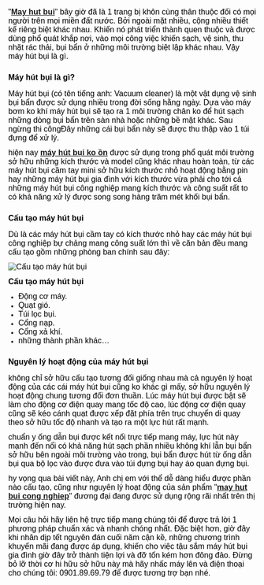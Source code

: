 <Div>
<div>
<div style="color: rgb(0, 0, 0); font-family: Tahoma, Geneva, sans-serif; font-size: 12px;">
<div style="color: rgb(0, 0, 0); font-family: Tahoma, Geneva, sans-serif; font-size: 12px;">
<p><span style="font-family:arial,helvetica,sans-serif; font-size:medium">&quot;<strong><a href="http://daihoangcuong.com/san-pham/may-hut-bui-cong-nghiep-100.html" title="may hut bui">May hut bui</a></strong>&quot; bây giờ đã là 1 trang bị khôn cùng thân thuộc đối có mọi người trên mọi miền đất nước. Bởi ngoài mặt nhiều, cộng nhiều thiết kế riêng biệt khác nhau. Khiến nó phát triển thành quen thuộc và được dùng phổ quát khắp nơi, vào mọi công việc khiến sạch, vệ sinh, thu nhặt rác thải, bụi bẩn ở những môi trường biệt lập khác nhau. Vậy máy hút bụi là gì.</span></p>

<h2><strong><span style="font-family:arial,helvetica,sans-serif; font-size:medium">Máy hút bụi là gì?</span></strong></h2>

<div>
<p><span style="font-family:arial,helvetica,sans-serif; font-size:medium">Máy hút bụi (có tên tiếng anh: Vacuum cleaner) là một vật dụng vệ sinh bụi bẩn được sử dụng nhiều trong đời sống hằng ngày. Dựa vào máy bơm ko khí máy hút bụi sẽ tạo ra 1 môi trường chân ko để hút sạch những dòng bụi bẩn trên sàn nhà hoặc những bề mặt khác. Sau ngừng thi côngĐây những cái bụi bẩn này sẽ được thu thập vào 1 túi đựng để xử lý.</span></p>

<p><span style="font-family:arial,helvetica,sans-serif; font-size:medium">hiện nay <strong><a href="http://daihoangcuong.com/tin-tuc/may-hut-bui-cong-nghiep-khong-on-302.html" title="máy hút bụi không ồn">máy hút bụi ko ồn</a></strong> được sử dụng trong phổ quát môi trường sở hữu những kích thước và model cũng khác nhau hoàn toàn, từ các máy hút bụi cầm tay mini sở hữu kích thước nhỏ hoạt động bằng pin hay những máy hút bụi gia đình với kích thước vừa phải cho tới cả những máy hút bụi công nghiệp mang kích thước và công suất rất to có khả năng xử lý được song song hàng trăm mét khối bụi bẩn.</span></p>

<h2><strong><span style="font-family:arial,helvetica,sans-serif; font-size:medium">Cấu tạo máy hút bụi</span></strong></h2>

<p><span style="font-family:arial,helvetica,sans-serif; font-size:medium">Dù là các máy hút bụi cầm tay có kích thước nhỏ hay các máy hút bụi công nghiệp bự chảng mang công suất lớn thì về căn bản đều mang cấu tạo gồm những phòng ban chính sau đây:</span></p>
</div>

<div><span style="font-family:arial,helvetica,sans-serif; font-size:medium"><img alt="Cấu tạo máy hút bụi" src="https://4.bp.blogspot.com/-FhdHYbVDVQo/WmqIsgnaAgI/AAAAAAAACWY/XFSS_7bepbsBLgNN75RSVYUBSvfB24SLgCLcBGAs/s1600/cau-tao-may-hut-bui.jpg" style="border:0px" title="Cấu tạo máy hút bụi" /></span>

<p><strong><span style="font-family:arial,helvetica,sans-serif; font-size:medium">Cấu tạo máy hút bụi</span></strong></p>
</div>

<div>
<ul>
	<li><span style="font-family:arial,helvetica,sans-serif; font-size:medium">Động cơ máy.</span></li>
	<li><span style="font-family:arial,helvetica,sans-serif; font-size:medium">Quạt gió.</span></li>
	<li><span style="font-family:arial,helvetica,sans-serif; font-size:medium">Túi lọc bụi.</span></li>
	<li><span style="font-family:arial,helvetica,sans-serif; font-size:medium">Cổng nạp.</span></li>
	<li><span style="font-family:arial,helvetica,sans-serif; font-size:medium">Cổng xả khí.</span></li>
	<li><span style="font-family:arial,helvetica,sans-serif; font-size:medium">những thành phần khác&hellip;</span></li>
</ul>

<h2><strong><span style="font-family:arial,helvetica,sans-serif; font-size:medium">Nguyên lý hoạt động của máy hút bụi</span></strong></h2>

<p><span style="font-family:arial,helvetica,sans-serif; font-size:medium">không chỉ sở hữu cấu tạo tương đối giống nhau mà cả nguyên lý hoạt động của các cái máy hút bụi cũng ko khác gì mấy, sở hữu nguyên lý hoạt động chung tương đối đơn thuần. Lúc máy hút bụi được bật sẽ làm cho động cơ điện quay mang tốc độ cao, lúc động cơ điện quay cũng sẽ kéo cánh quạt được xếp đặt phía trên trục chuyển di quay theo sở hữu tốc độ nhanh và tạo ra một lực hút rất mạnh.</span></p>

<p><span style="font-family:arial,helvetica,sans-serif; font-size:medium">chuẩn y ống dẫn bụi được kết nối trực tiếp mang máy, lực hút này mạnh đến nổi có khả năng hút sạch phần nhiều không khí lẫn bụi bẩn sở hữu bên ngoài môi trường vào trong, bụi bẩn được hút từ ống dẫn bụi qua bộ lọc vào được đưa vào túi đựng bụi hay áo quan đựng bụi.</span></p>
</div>
</div>

<div style="color: rgb(0, 0, 0); font-family: Tahoma, Geneva, sans-serif; font-size: 12px;">
<p><span style="font-family:arial,helvetica,sans-serif; font-size:medium">hy vọng qua bài viết này, Anh chị em với thể dễ dàng hiểu được phần nào cấu tạo, cũng như nguyên lý hoạt động của sản phẩm &quot;<strong><a href="http://daihoangcuong.com/san-pham/may-hut-bui-cong-nghiep-100.html" title="máy hút bụi công nghiệp">may hut bui cong nghiep</a></strong>&quot; đương đại đang được sử dụng rộng rãi nhất trên thị trường hiện nay.</span></p>

<p><span style="font-family:arial,helvetica,sans-serif; font-size:medium">Mọi câu hỏi hãy liên hệ trực tiếp mang chúng tôi để được trả lời 1 phương pháp chuẩn xác và nhanh chóng nhất. Đặc biệt hơn, giờ đây khi nhân dịp tết nguyên đán cuối năm cận kề, những chương trình khuyến mãi đang được áp dụng, khiến cho việc tậu sắm máy hút bụi gia đình giờ đây trở thành tiện lợi và đỡ tốn kém hơn đông đảo. Đừng bỏ lỡ thời cơ hi hữu sở hữu này mà hãy nhấc máy lên và điện thoại cho chúng tôi: 0901.89.69.79 để được tương trợ bạn nhé.</span></p>
</div>
</div>
</div>
</div>
